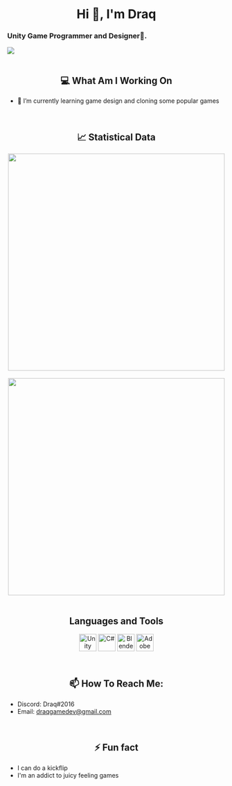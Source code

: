 <h1 align="center">Hi 👋, I'm Draq</h1>

<h3 align="left">Unity Game Programmer and Designer🌟.</h3>
<div>
<img src = https://komarev.com/ghpvc/?username=draqsvag>
</div>

<br/>

<h2 align="center">💻 What Am I Working On</h2>

- 🌱 I’m currently learning game design and cloning some popular games
<br/>
<h2 align=center>📈 Statistical Data</h2>

<div align=center>
  <img src=https://github-readme-stats.vercel.app/api?username=draqsvag&show_icons=true&theme=tokyonight width=500>
</div>

</br>

<div align=center>
  <img src=https://github-readme-streak-stats.herokuapp.com?user=draqsvag&theme=tokyonight&date_format=j%20M%5B%20Y%5D width=500>
</div>

<br/>

<h2 align="center" >Languages and Tools</h2>

<p align="center">
<a href="https://unity.com" target="blank">
    <img align="center" src="https://i.redd.it/tu3gt6ysfxq71.png" alt="Unity" width="40"/></a>
<a href="https://docs.microsoft.com/tr-tr/dotnet/csharp/" target="blank">
    <img align="center" src="https://cdn.icon-icons.com/icons2/2415/PNG/512/csharp_original_logo_icon_146578.png" alt="C#" width="40"/></a> 
<a href="https://www.blender.org" target="blank">
    <img align="center" src="https://upload.wikimedia.org/wikipedia/commons/thumb/0/0c/Blender_logo_no_text.svg/2503px-Blender_logo_no_text.svg.png" alt="Blender3D" width="40"/></a> 
<a href="https://www.adobe.com/tr/products/photoshop.html" target="blank">
    <img align="center" src="https://cdn.freelogovectors.net/wp-content/uploads/2021/09/adobe-photoshop-logo-freelogovectors.net_-400x400.png" alt="Adobe Photoshop" width="40"/></a> 
</p>

<br/>

<h2 align="center"> 📫 How To Reach Me: </h2>

- Discord: Draq#2016
- Email: draqgamedev@gmail.com


<br/>

<h2 align="center"> ⚡ Fun fact </h2>

- I can do a kickflip
- I'm an addict to juicy feeling games

<h2></h2>
